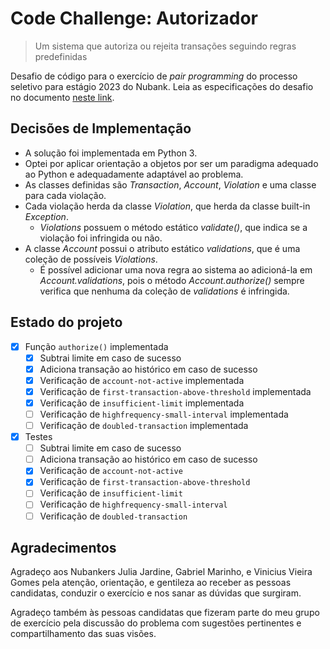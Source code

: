 # Code Challenge: Autorizador

> Um sistema que autoriza ou rejeita transações seguindo regras predefinidas

Desafio de código para o exercício de *pair programming* do processo seletivo para estágio 2023 do Nubank. Leia as especificações do desafio no documento [neste link](spec-ptbr.pdf).

## Decisões de Implementação

- A solução foi implementada em Python 3.
- Optei por aplicar orientação a objetos por ser um paradigma adequado ao Python e adequadamente adaptável ao problema.
- As classes definidas são *Transaction*, *Account*, *Violation* e uma classe para cada violação.
- Cada violação herda da classe *Violation*, que herda da classe built-in *Exception*.
  - *Violations* possuem o método estático *validate()*, que indica se a violação foi infringida ou não.
- A classe *Account* possui o atributo estático *validations*, que é uma coleção de possíveis *Violations*. 
  - É possível adicionar uma nova regra ao sistema ao adicioná-la em *Account.validations*, pois o método *Account.authorize()* sempre verifica que nenhuma da coleção de *validations* é infringida.

## Estado do projeto

- [x] Função `authorize()` implementada
  - [x] Subtrai limite em caso de sucesso
  - [x] Adiciona transação ao histórico em caso de sucesso
  - [x] Verificação de `account-not-active` implementada
  - [x] Verificação de `first-transaction-above-threshold` implementada
  - [x] Verificação de `insufficient-limit` implementada
  - [ ] Verificação de `highfrequency-small-interval` implementada
  - [ ] Verificação de `doubled-transaction` implementada
- [x] Testes
  - [ ] Subtrai limite em caso de sucesso
  - [ ] Adiciona transação ao histórico em caso de sucesso
  - [x] Verificação de `account-not-active`
  - [x] Verificação de `first-transaction-above-threshold`
  - [ ] Verificação de `insufficient-limit`
  - [ ] Verificação de `highfrequency-small-interval`
  - [ ] Verificação de `doubled-transaction`

## Agradecimentos

Agradeço aos Nubankers Julia Jardine, Gabriel Marinho, e Vinicius Vieira Gomes pela atenção, orientação, e gentileza ao receber as pessoas candidatas, conduzir o exercício e nos sanar as dúvidas que surgiram.

Agradeço também às pessoas candidatas que fizeram parte do meu grupo de exercício pela discussão do problema com sugestões pertinentes e compartilhamento das suas visões.
